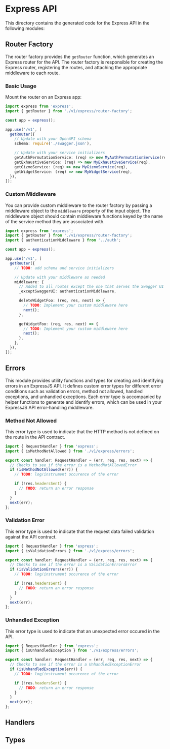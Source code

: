 <!--
This code was generated by @basketry/express@{{version}}

Changes to this file may cause incorrect behavior and will be lost if
the code is regenerated.

To make changes to the contents of this file:
1. Edit source/path.ext
2. Run the Basketry CLI

About Basketry: https://basketry.io
About @basketry/express: https://basketry.io/docs/components/@basketry/express
-->

# Express API

This directory contains the generated code for the Express API in the following modules:

## Router Factory

The router factory provides the `getRouter` function, which generates an Express router for the API. The router factory is responsible for creating the Express router, registering the routes, and attaching the appropriate middleware to each route.

### Basic Usage

Mount the router on an Express app:

```typescript
import express from 'express';
import { getRouter } from './v1/express/router-factory';

const app = express();

app.use('/v1', [
  getRouter({
    // Update with your OpenAPI schema
    schema: require('./swagger.json'),

    // Update with your service initializers
    getAuthPermutationService: (req) => new MyAuthPermutationService(req),
    getExhaustiveService: (req) => new MyExhaustiveService(req),
    getGizmoService: (req) => new MyGizmoService(req),
    getWidgetService: (req) => new MyWidgetService(req),
  }),
]);
```

### Custom Middleware

You can provide custom middleware to the router factory by passing a middleware object to the `middleware` property of the input object. The middleware object should contain middleware functions keyed by the name of the service method they are associated with.

```typescript
import express from 'express';
import { getRouter } from './v1/express/router-factory';
import { authenticationMiddleware } from '../auth';

const app = express();

app.use('/v1', [
  getRouter({
    // TODO: add schema and service initializers

    // Update with your middleware as needed
    middleware: {
      // Added to all routes except the one that serves the Swagger UI
      _exceptSwaggerUI: authenticationMiddleware,

      deleteWidgetFoo: (req, res, next) => {
        // TODO: Implement your custom middleware here
        next();
      },

      getWidgetFoo: (req, res, next) => {
        // TODO: Implement your custom middleware here
        next();
      },
    },
  }),
]);
```

## Errors

This module provides utility functions and types for creating and identifying errors in an ExpressJS API. It defines custom error types for different error conditions such as validation errors, method not allowed, handled exceptions, and unhandled exceptions. Each error type is accompanied by helper functions to generate and identify errors, which can be used in your ExpressJS API error-handling middleware.

### Method Not Allowed

This error type is used to indicate that the HTTP method is not defined on the route in the API contract.

```typescript
import { RequestHandler } from 'express';
import { isMethodNotAllowed } from './v1/express/errors';

export const handler: RequestHandler = (err, req, res, next) => {
  // Checks to see if the error is a MethodNotAllowedError
  if (isMethodNotAllowed(err)) {
    // TODO: log/instrument occurence of the error

    if (!res.headersSent) {
      // TODO: return an error response
    }
  }
  next(err);
};
```

### Validation Error

This error type is used to indicate that the request data failed validation against the API contract.

```typescript
import { RequestHandler } from 'express';
import { isValidationErrors } from './v1/express/errors';

export const handler: RequestHandler = (err, req, res, next) => {
  // Checks to see if the error is a ValidationErrorsError
  if (isValidationErrors(err)) {
    // TODO: log/instrument occurence of the error

    if (!res.headersSent) {
      // TODO: return an error response
    }
  }
  next(err);
};
```

### Unhandled Exception

This error type is used to indicate that an unexpected error occured in the API.

```typescript
import { RequestHandler } from 'express';
import { isUnhandledException } from './v1/express/errors';

export const handler: RequestHandler = (err, req, res, next) => {
  // Checks to see if the error is a UnhandledExceptionError
  if (isUnhandledException(err)) {
    // TODO: log/instrument occurence of the error

    if (!res.headersSent) {
      // TODO: return an error response
    }
  }
  next(err);
};
```

## Handlers

## Types
